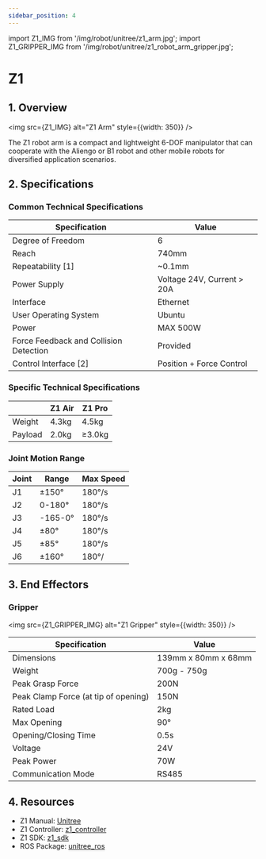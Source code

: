 ```yaml
---
sidebar_position: 4
---
```


import Z1_IMG from '/img/robot/unitree/z1_arm.jpg';
import Z1_GRIPPER_IMG from '/img/robot/unitree/z1_robot_arm_gripper.jpg';

# Z1

## 1. Overview

<img src={Z1_IMG} alt="Z1 Arm" style={{width: 350}} />

The Z1 robot arm is a compact and lightweight 6-DOF manipulator that can cooperate with the Aliengo or B1 robot and other mobile robots for diversified application scenarios.

## 2. Specifications

### Common Technical Specifications

| Specification | Value |
|---------------|-------|
| Degree of Freedom | 6 |
| Reach | 740mm |
| Repeatability [1] | ~0.1mm |
| Power Supply | Voltage 24V, Current > 20A |
| Interface | Ethernet |
| User Operating System | Ubuntu |
| Power | MAX 500W |
| Force Feedback and Collision Detection | Provided |
| Control Interface [2] | Position + Force Control |

### Specific Technical Specifications

| | Z1 Air | Z1 Pro |
|--|--|--|
| Weight | 4.3kg | 4.5kg |
| Payload | 2.0kg | ≥3.0kg |

### Joint Motion Range

| Joint | Range | Max Speed |
|--|--|--|
| J1 | ±150° | 180°/s |
| J2 | 0-180° | 180°/s |
| J3 | -165-0° | 180°/s |
| J4 | ±80° | 180°/s |
| J5 | ±85° | 180°/s |
| J6 | ±160° | 180°/

## 3. End Effectors

### Gripper

<img src={Z1_GRIPPER_IMG} alt="Z1 Gripper" style={{width: 350}} />

| Specification | Value |
|---------------|-------|
| Dimensions | 139mm x 80mm x 68mm |
| Weight | 700g - 750g |
| Peak Grasp Force | 200N |
| Peak Clamp Force (at tip of opening) | 150N |
| Rated Load | 2kg |
| Max Opening | 90° |
| Opening/Closing Time | 0.5s |
| Voltage | 24V |
| Peak Power | 70W |
| Communication Mode | RS485 |

## 4. Resources

* Z1 Manual: [Unitree](https://dev-z1.unitree.com/)
* Z1 Controller: [z1_controller](https://github.com/westonrobot/z1_controller.git)
* Z1 SDK: [z1_sdk](https://github.com/westonrobot/z1_sdk.git)
* ROS Package: [unitree_ros](https://github.com/westonrobot/unitree_ros.git)
